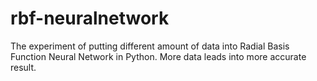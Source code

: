 # rbf-neuralnetwork
The experiment of putting different amount of data into Radial Basis Function Neural Network in Python. More data leads into more accurate result.
